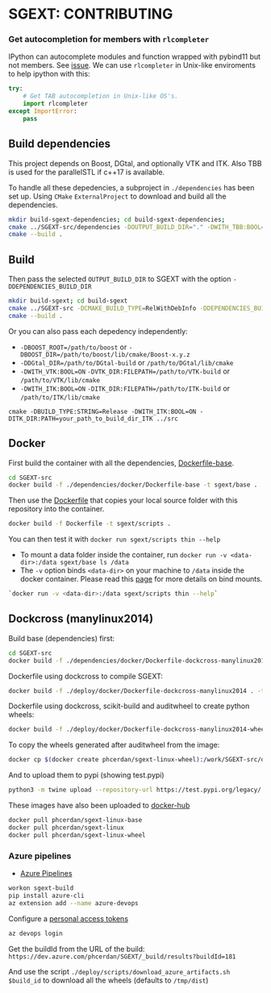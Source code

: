 # SGEXT: CONTRIBUTING

### Get autocompletion for members with `rlcompleter`
IPython can autocomplete modules and function wrapped with pybind11 but not members. See [issue](https://github.com/pybind/pybind11/issues/945).
We can use `rlcompleter` in Unix-like enviroments to help ipython with this:
```python
try:
    # Get TAB autocompletion in Unix-like OS's.
    import rlcompleter
except ImportError:
    pass
```

## Build dependencies
This project depends on Boost, DGtal, and optionally VTK and ITK. Also TBB is used for the parallelSTL if c++17 is available.

To handle all these depedencies, a subproject in `./dependencies` has been set up. Using `CMake` `ExternalProject` to download and build
all the dependencies.

```bash
mkdir build-sgext-dependencies; cd build-sgext-dependencies;
cmake ../SGEXT-src/dependencies -DOUTPUT_BUILD_DIR="." -DWITH_TBB:BOOL=OFF -DNUM_CORES=12
cmake --build .
```

## Build

Then pass the selected `OUTPUT_BUILD_DIR` to SGEXT with the option `-DDEPENDENCIES_BUILD_DIR`
```bash
mkdir build-sgext; cd build-sgext
cmake ../SGEXT-src -DCMAKE_BUILD_TYPE=RelWithDebInfo -DDEPENDENCIES_BUILD_DIR="../build-sgext-dependencies" -DBoost_USE_STATIC_LIBS=ON
cmake --build .
```

Or you can also pass each depedency independently:
- `-DBOOST_ROOT=/path/to/boost` or `-DBOOST_DIR=/path/to/boost/lib/cmake/Boost-x.y.z`
- `-DDGtal_DIR=/path/to/DGtal-build` or `/path/to/DGtal/lib/cmake`
- `-DWITH_VTK:BOOL=ON` `-DVTK_DIR:FILEPATH=/path/to/VTK-build` or `/path/to/VTK/lib/cmake`
- `-DWITH_ITK:BOOL=ON` `-DITK_DIR:FILEPATH=/path/to/ITK-build` or `/path/to/ITK/lib/cmake`

```
cmake -DBUILD_TYPE:STRING=Release -DWITH_ITK:BOOL=ON -DITK_DIR:PATH=your_path_to_build_dir_ITK ../src
```

## Docker
First build the container with all the dependencies, [Dockerfile-base](https://github.com/phcerdan/SGEXT/blob/master/Dockerfile-base).

```bash
cd SGEXT-src
docker build -f ./dependencies/docker/Dockerfile-base -t sgext/base .
```

Then use the [Dockerfile](https://github.com/phcerdan/SGEXT/blob/master/Dockerfile) that copies your local source folder with this repository into the container.

```bash
docker build -f Dockerfile -t sgext/scripts .
```

You can then test it with `docker run sgext/scripts thin --help`

- To mount a data folder inside the container, run `docker run -v <data-dir>:/data sgext/base ls /data`
- The `-v` option binds `<data-dir>` on your machine to `/data` inside the docker container. Please read this [page](https://docs.docker.com/storage/bind-mounts/) for more details on bind mounts.

```bash
`docker run -v <data-dir>:/data sgext/scripts thin --help`
```

## Dockcross (manylinux2014)

Build base (dependencies) first:
```bash
cd SGEXT-src
docker build -f ./dependencies/docker/Dockerfile-dockcross-manylinux2014-base . -t phcerdan/sgext-linux-base
```
Dockerfile using dockcross to compile SGEXT:
```bash
docker build -f ./deploy/docker/Dockerfile-dockcross-manylinux2014 . -t phcerdan/sgext-linux-base
```

Dockerfile using dockcross, scikit-build and auditwheel to create python wheels:

```bash
docker build -f ./deploy/docker/Dockerfile-dockcross-manylinux2014-wheel . -t phcerdan/sgext-linux-wheel
```

To copy the wheels generated after auditwheel from the image:
```bash
docker cp $(docker create phcerdan/sgext-linux-wheel):/work/SGEXT-src/deploy/wheelhouse/ /tmp
```

And to upload them to pypi (showing test.pypi)
```bash
python3 -m twine upload --repository-url https://test.pypi.org/legacy/ /tmp/wheelhouse/* --verbose
```


These images have also been uploaded to [docker-hub](https://hub.docker.com/repository/docker/phcerdan/sgext-linux-base)
```bash
docker pull phcerdan/sgext-linux-base
docker pull phcerdan/sgext-linux
docker pull phcerdan/sgext-linux-wheel
```

### Azure pipelines

- [Azure Pipelines](https://dev.azure.com/phcerdan/SGEXT)

```bash
workon sgext-build
pip install azure-cli
az extension add --name azure-devops
```

Configure a [personal access tokens](https://docs.microsoft.com/en-us/azure/devops/organizations/accounts/use-personal-access-tokens-to-authenticate?view=azure-devops&viewFallbackFrom=vsts&tabs=preview-page#create-personal-access-tokens-to-authenticate-access)
```bash
az devops login
```

Get the buildId from the URL of the build: `https://dev.azure.com/phcerdan/SGEXT/_build/results?buildId=181`

And use the script `./deploy/scripts/download_azure_artifacts.sh $build_id` to download all the wheels (defaults to `/tmp/dist`)
